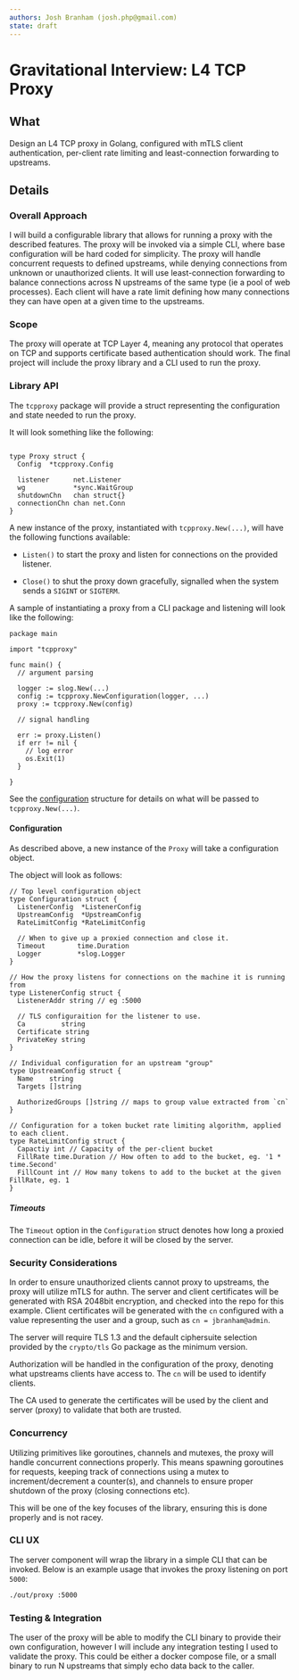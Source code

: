 ```yaml
---
authors: Josh Branham (josh.php@gmail.com)
state: draft
---
```


# Gravitational Interview: L4 TCP Proxy

## What

Design an L4 TCP proxy in Golang, configured with mTLS client authentication, per-client rate limiting and least-connection forwarding
to upstreams.

## Details

### Overall Approach

I will build a configurable library that allows for running a proxy with the described features. The proxy will be invoked via a simple
CLI, where base configuration will be hard coded for simplicity. The proxy will handle concurrent requests to defined upstreams, while
denying connections from unknown or unauthorized clients. It will use least-connection forwarding to balance connections across N
upstreams of the same type (ie a pool of web processes). Each client will have a rate limit defining how many connections they can
have open at a given time to the upstreams.

### Scope

The proxy will operate at TCP Layer 4, meaning any protocol that operates on TCP and supports certificate based authentication
should work. The final project will include the proxy library and a CLI used to run the proxy.

### Library API

The `tcpproxy` package will provide a struct representing the configuration and state needed to run the proxy.

It will look something like the following:

```golang

type Proxy struct {
  Config  *tcpproxy.Config

  listener      net.Listener
  wg            *sync.WaitGroup
  shutdownChn   chan struct{}
  connectionChn chan net.Conn
}
```

A new instance of the proxy, instantiated with `tcpproxy.New(...)`, will have the following functions available:

* `Listen()` to start the proxy and listen for connections on the provided listener.

* `Close()` to shut the proxy down gracefully, signalled when the system sends a `SIGINT` or `SIGTERM`.

A sample of instantiating a proxy from a CLI package and listening will look like the following:

```golang
package main

import "tcpproxy"

func main() {
  // argument parsing

  logger := slog.New(...)
  config := tcpproxy.NewConfiguration(logger, ...)
  proxy := tcpproxy.New(config)

  // signal handling

  err := proxy.Listen()
  if err != nil {
    // log error
    os.Exit(1)
  }

}
```

See the [configuration](####-Configuration) structure for details on what will be passed to `tcpproxy.New(...)`.

#### Configuration

As described above, a new instance of the `Proxy` will take a configuration object.

The object will look as follows:

```golang
// Top level configuration object
type Configuration struct {
  ListenerConfig  *ListenerConfig
  UpstreamConfig  *UpstreamConfig
  RateLimitConfig *RateLimitConfig

  // When to give up a proxied connection and close it.
  Timeout        time.Duration
  Logger         *slog.Logger
}

// How the proxy listens for connections on the machine it is running from
type ListenerConfig struct {
  ListenerAddr string // eg :5000

  // TLS configuraition for the listener to use.
  Ca         string
  Certificate string
  PrivateKey string
}

// Individual configuration for an upstream "group"
type UpstreamConfig struct {
  Name    string
  Targets []string

  AuthorizedGroups []string // maps to group value extracted from `cn`
}

// Configuration for a token bucket rate limiting algorithm, applied to each client.
type RateLimitConfig struct {
  Capactiy int // Capacity of the per-client bucket
  FillRate time.Duration // How often to add to the bucket, eg. '1 * time.Second'
  FillCount int // How many tokens to add to the bucket at the given FillRate, eg. 1
}
```

##### Timeouts

The `Timeout` option in the `Configuration` struct denotes how long a proxied connection can be idle, before it will be closed
by the server.

### Security Considerations

In order to ensure unauthorized clients cannot proxy to upstreams, the proxy will utilize mTLS for authn. The server and client certificates will
be generated with RSA 2048bit encryption, and checked into the repo for this example. Client certificates will be generated with the `cn`
configured with a value representing the user and a group, such as `cn = jbranham@admin`.

The server will require TLS 1.3 and the default ciphersuite selection provided by the `crypto/tls` Go package as the minimum version.

Authorization will be handled in the configuration of the proxy, denoting what upstreams clients have access to. The `cn` will be used
to identify clients.

The CA used to generate the certificates will be used by the client and server (proxy) to validate that both are trusted.

### Concurrency

Utilizing primitives like goroutines, channels and mutexes, the proxy will handle concurrent connections properly. This means spawning goroutines for requests,
keeping track of connections using a mutex to increment/decrement a counter(s), and channels to ensure proper shutdown of the proxy (closing connections etc).

This will be one of the key focuses of the library, ensuring this is done properly and is not racey.

### CLI UX

The server component will wrap the library in a simple CLI that can be invoked. Below is an example usage that invokes the proxy listening on port `5000`:

```bash
./out/proxy :5000
```

### Testing & Integration

The user of the proxy will be able to modify the CLI binary to provide their own configuration, however I will include any integration testing I used
to validate the proxy. This could be either a docker compose file, or a small binary to run N upstreams that simply echo data back to the caller.

